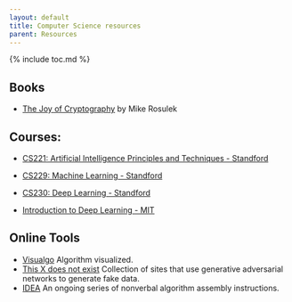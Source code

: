 ```yaml
---
layout: default
title: Computer Science resources
parent: Resources
---
```


{% include toc.md %}

## Books

- [The Joy of Cryptography](https://joyofcryptography.com/)
by Mike Rosulek

## Courses:

- [CS221: Artificial Intelligence Principles and Techniques - Standford](https://stanford-cs221.github.io/autumn2022/)

- [CS229: Machine Learning - Standford](https://cs229.stanford.edu)

- [CS230: Deep Learning - Standford](https://cs230.stanford.edu)

- [Introduction to Deep Learning - MIT](http://introtodeeplearning.com)

## Online Tools

- [Visualgo](https://visualgo.net/en)
Algorithm visualized.
- [This X does not exist](https://thisxdoesnotexist.com/)
Collection of sites that use generative adversarial networks to generate fake data.
- [IDEA](https://idea-instructions.com/)
An ongoing series of nonverbal algorithm assembly instructions.
